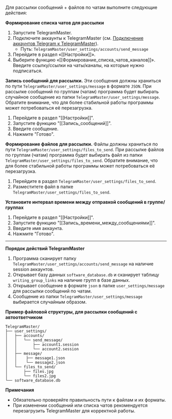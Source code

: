 Для рассылки сообщений + файлов по чатам выполните следующие действия:

**Формирование списка чатов для рассылки**
1. Запустите TelegramMaster.
2. Подключите аккаунты к TelegramMaster (см. [Подключение аккаунтов Telegram к TelegramMaster](https://github.com/pyadrus/telegram_bot_smm/blob/01e9bda9119a011329e9099f7fc5004c455a0ae6/docs/%D0%9F%D0%BE%D0%B4%D0%BA%D0%BB%D1%8E%D1%87%D0%B5%D0%BD%D0%B8%D0%B5_%D0%B0%D0%BA%D0%BA%D0%B0%D1%83%D0%BD%D1%82%D0%BE%D0%B2/%D0%9F%D0%BE%D0%B4%D0%BA%D0%BB%D1%8E%D1%87%D0%B5%D0%BD%D0%B8%D0%B5_%D0%B0%D0%BA%D0%BA%D0%B0%D1%83%D0%BD%D1%82%D0%BE%D0%B2.md)). 
   - Путь: `TelegramMaster/user_settings/accounts/send_message`
3. Перейдите в раздел «[[Настройки]]».
4. Выберите функцию «[[Формирование_списка_чатов_каналов]]». Введите ссылку/ссылки на чаты/каналы, на которые нужно подписаться.

**Запись сообщений для рассылки.**
Эти сообщения должны храниться по пути `TelegramMaster/user_settings/message` в формате `JSON`. При рассылке сообщений по группам (чатам) программа будет выбирать случайное сообщение из папки `TelegramMaster/user_settings/message`. Обратите внимание, что для более стабильной работы программы может потребоваться её перезагрузка.

1. Перейдите в раздел "[[Настройки]]".
2. Запустите функцию "[[Запись_сообщений]]".
3. Введите сообщение.
4. Нажмите "Готово".

**Формирование файлов для рассылки.**
Файлы должны храниться по пути `TelegramMaster/user_settings/files_to_send`. При рассылке файлов по группам (чатам) программа будет выбирать файл из папки `TelegramMaster/user_settings/files_to_send`. Обратите внимание, что для более стабильной работы программы может потребоваться её перезагрузка.

1. Перейдите в раздел `TelegramMaster/user_settings/files_to_send`.
2. Разместитете файл в папке `TelegramMaster/user_settings/files_to_send`.

**Установите интервал времени между отправкой сообщений в группе/группах**
1. Перейдите в раздел "[[Настройки]]".
2. Запустите функцию "[[Запись_времени_между_сообщениями]]".
3. Введите имя аккаунта.
4. Нажмите "Готово".

<hr align="center"/>

**Порядок действий TelegramMaster**

1. Программа сканирует папку `TelegramMaster/user_settings/accounts/send_message` на наличие session аккаунтов.
2. Открывает базу данных `software_database.db` и сканирует таблицу `writing_group_links` на наличие групп в базе данных.
3. Открывает сообщение в формате `json` в папке `user_settings/message` для рассылки сообщений по чатам.
4. Сообщение из папки `TelegramMaster/user_settings/message` выбирается случайным образом.

**Пример файловой структуры, для рассылки сообщений с автоответчиком**

```plaintext
TelegramMaster/
├── user_settings/
│   ├── accounts/
│   │   └── send_message/
│   │       ├── account1.session
│   │       └── account2.session
│   ├── message/
│   │    ├── message1.json
│   │    └── message2.json
│   └── files_to_send/
│       ├── files.jpg
│       └── files2.jpg
└── software_database.db
```

**Примечания**
- Обязательно проверяйте правильность пути к файлам и их форматы.
- При изменении сообщений или списка чатов рекомендуется перезагрузить TelegramMaster для корректной работы.